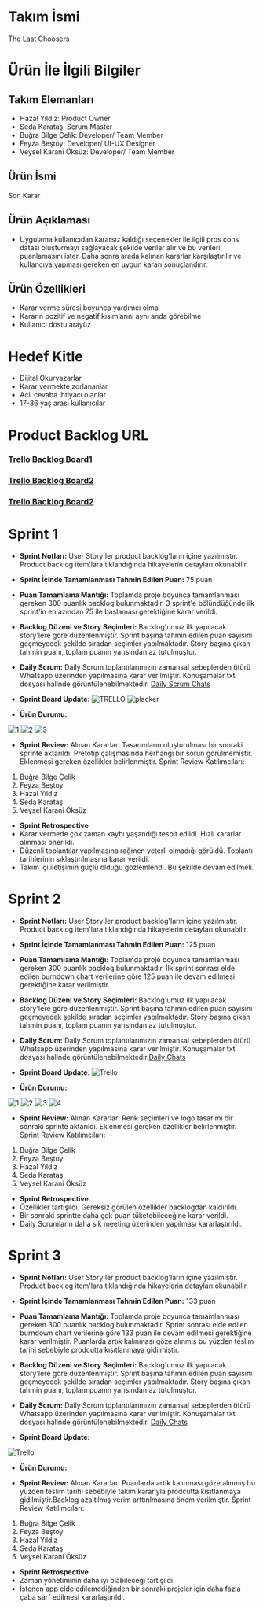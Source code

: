 # Takım İsmi
The Last Choosers
# Ürün İle İlgili Bilgiler
## Takım Elemanları
- Hazal Yıldız: Product Owner
- Seda Karataş: Scrum Master
- Buğra Bilge Çelik: Developer/ Team Member
- Feyza Beştoy: Developer/ UI-UX Designer
- Veysel Karani Öksüz: Developer/ Team Member
## Ürün İsmi
Son Karar
## Ürün Açıklaması
- Uygulama kullanıcıdan kararsız kaldığı seçenekler ile ilgili pros cons datası oluşturmayı sağlayacak şekilde veriler alır ve bu verileri puanlamasını ister. Daha sonra arada kalınan kararlar karşılaştırılır ve kullancıya yapması gereken en uygun kararı sonuçlandırır.
## Ürün Özellikleri
- Karar verme süresi boyunca yardımcı olma
- Kararın pozitif ve negatif kısımlarını aynı anda görebilme
- Kullanıcı dostu arayüz
# Hedef Kitle
- Dijital Okuryazarlar
- Karar vermekte zorlananlar
- Acil cevaba ihtiyacı olanlar
- 17-36 yaş arası kullanıcılar
# Product Backlog URL
### [Trello Backlog Board1](https://trello.com/b/mPoz2bjj/bootcamp-sprint-1)
### [Trello Backlog Board2](https://trello.com/b/IO7BxkKP/bootcamp-sprint-2)
### [Trello Backlog Board2](https://trello.com/b/mzIogMA2/bootcamp-sprint-3)


# Sprint 1
- **Sprint Notları:** User Story'ler product backlog'ların içine yazılmıştır. Product backlog item'lara tıklandığında hikayelerin detayları okunabilir.
- **Sprint İçinde Tamamlanması Tahmin Edilen Puan:** 75 puan
- **Puan Tamamlama Mantığı:** Toplamda proje boyunca tamamlanması gereken 300 puanlık backlog bulunmaktadır. 3 sprint'e bölündüğünde ilk sprint'in en azından 75 ile başlaması gerektiğine karar verildi.
- **Backlog Düzeni ve Story Seçimleri:** Backlog'umuz ilk yapılacak story'lere göre düzenlenmiştir. Sprint başına tahmin edilen puan sayısını geçmeyecek şekilde sıradan seçimler yapılmaktadır. Story başına çıkan tahmin puanı, toplam puanın yarısından az tutulmuştur.
- **Daily Scrum:** Daily Scrum toplantılarımızın zamansal sebeplerden ötürü Whatsapp üzerinden yapılmasına karar verilmiştir. Konuşamalar txt dosyası halinde görüntülenebilmektedir. [Daily Scrum Chats](https://github.com/takim112/ouabootcamp/files/8655437/_chat.txt)

- **Sprint Board Update:**
 ![TRELLO](https://user-images.githubusercontent.com/95438513/167488430-e43f6e0a-f560-4298-9754-292646d8cae2.JPG)
 ![placker](https://user-images.githubusercontent.com/95438513/167488601-c799bd9b-3765-4cde-806e-60a953dbb61c.JPG)
- **Ürün Durumu:**


![1](https://user-images.githubusercontent.com/95438513/167681123-7a896f84-b890-4fea-b136-189d2374a7ed.jpeg)
![2](https://user-images.githubusercontent.com/95438513/167681147-cc5ad81d-d4b3-4ce0-bf2d-08887b5b6066.jpeg)
![3](https://user-images.githubusercontent.com/95438513/167681226-b913b686-fad2-4204-89b8-093451a8c7aa.jpeg)

- **Sprint Review:**
Alınan Kararlar: Tasarımların oluşturulması bir sonraki sprinte aktarıldı. Pretotip çalışmasında herhangi bir sorun görülmemiştir. Eklenmesi gereken özellikler belirlenmiştir. 
Sprint Review Katılımcıları:
1. Buğra Bilge Çelik
2. Feyza Beştoy
3. Hazal Yıldız
4. Seda Karataş
5. Veysel Karani Öksüz
- **Sprint Retrospective**
- Karar vermede çok zaman kaybı yaşandığı tespit edildi. Hızlı kararlar alınması önerildi.
- Düzenli toplantılar yapılmasına rağmen yeterli olmadığı görüldü. Toplantı tarihlerinin sıklaştırılmasına karar verildi.
- Takım içi  iletişimin güçlü olduğu gözlemlendi. Bu şekilde devam edilmeli.
# Sprint 2
- **Sprint Notları:** User Story'ler product backlog'ların içine yazılmıştır. Product backlog item'lara tıklandığında hikayelerin detayları okunabilir.
- **Sprint İçinde Tamamlanması Tahmin Edilen Puan:** 125 puan
- **Puan Tamamlama Mantığı:** Toplamda proje boyunca tamamlanması gereken 300 puanlık backlog bulunmaktadır. İlk sprint sonrası elde edilen burndown chart verilerine göre 125 puan ile devam edilmesi gerektiğine karar verilmiştir.
- **Backlog Düzeni ve Story Seçimleri:** Backlog'umuz ilk yapılacak story'lere göre düzenlenmiştir. Sprint başına tahmin edilen puan sayısını geçmeyecek şekilde sıradan seçimler yapılmaktadır. Story başına çıkan tahmin puanı, toplam puanın yarısından az tutulmuştur.
- **Daily Scrum:** 
 Daily Scrum toplantılarımızın zamansal sebeplerden ötürü Whatsapp üzerinden yapılmasına karar verilmiştir. Konuşamalar txt dosyası halinde görüntülenebilmektedir.[Daily Chats](https://github.com/takim112/ouabootcamp/files/8750178/WhatsApp.Chat.-.Flutter.112.Bootcamp.1.zip)

- **Sprint Board Update:**
![Trello](https://user-images.githubusercontent.com/95438513/169714258-25269021-4f71-4158-b705-4d46715000f5.JPG)


- **Ürün Durumu:**


![1](https://user-images.githubusercontent.com/95438513/169715919-eab4b8d4-478b-4d4c-a59d-5a1dfc7ef449.jpeg)
![2](https://user-images.githubusercontent.com/95438513/169715922-84ab4d07-f4c5-4fca-830e-613bae62b48c.jpeg)
![3](https://user-images.githubusercontent.com/95438513/169715926-d0a92bd4-c853-4499-b15c-ba0a7f411a7d.jpeg)
![4](https://user-images.githubusercontent.com/95438513/169715990-ea758d74-1bc3-4116-8906-fa146348e84b.JPG)


- **Sprint Review:**
Alınan Kararlar: Renk seçimleri ve logo tasarımı bir sonraki sprinte aktarıldı. Eklenmesi gereken özellikler belirlenmiştir. Sprint Review Katılımcıları:
1. Buğra Bilge Çelik
2. Feyza Beştoy
3. Hazal Yıldız
4. Seda Karataş
5. Veysel Karani Öksüz
- **Sprint Retrospective**
- Özellikler tartışıldı. Gereksiz görülen özellikler backlogdan kaldırıldı.
- Bir sonraki sprintte daha çok puan tüketebileceğine karar verildi.
- Daily Scrumların daha sık meeting üzerinden yapılması kararlaştırıldı.


# Sprint 3
- **Sprint Notları:** User Story'ler product backlog'ların içine yazılmıştır. Product backlog item'lara tıklandığında hikayelerin detayları okunabilir.
- **Sprint İçinde Tamamlanması Tahmin Edilen Puan:** 133 puan
- **Puan Tamamlama Mantığı:** Toplamda proje boyunca tamamlanması gereken 300 puanlık backlog bulunmaktadır. Sprint sonrası elde edilen burndown chart verilerine göre 133 puan ile devam edilmesi gerektiğine karar verilmiştir. Puanlarda artık kalınması göze alınmış bu yüzden teslim tarihi sebebiyle prodcutta kısıtlanmaya gidilmiştir.
- **Backlog Düzeni ve Story Seçimleri:** Backlog'umuz ilk yapılacak story'lere göre düzenlenmiştir. Sprint başına tahmin edilen puan sayısını geçmeyecek şekilde sıradan seçimler yapılmaktadır. Story başına çıkan tahmin puanı, toplam puanın yarısından az tutulmuştur.
- **Daily Scrum:** 
 Daily Scrum toplantılarımızın zamansal sebeplerden ötürü Whatsapp üzerinden yapılmasına karar verilmiştir. Konuşamalar txt dosyası halinde görüntülenebilmektedir.
[Daily Chats](https://github.com/takim112/ouabootcamp/files/8840669/WhatsApp.Chat.-.Flutter.112.Bootcamp.2.zip)

- **Sprint Board Update:**

![Trello](https://user-images.githubusercontent.com/95438513/172068216-bf1131de-1390-483e-abde-06490009e40f.JPG)


- **Ürün Durumu:**

- **Sprint Review:**
Alınan Kararlar: Puanlarda artık kalınması göze alınmış bu yüzden teslim tarihi sebebiyle takım kararıyla prodcutta kısıtlanmaya gidilmiştir.Backlog azaltılmış verim arttırılmasına önem verilmiştir. Sprint Review Katılımcıları:
1. Buğra Bilge Çelik
2. Feyza Beştoy
3. Hazal Yıldız
4. Seda Karataş
5. Veysel Karani Öksüz
- **Sprint Retrospective**
- Zaman yönetiminin daha iyi olabileceği tartışıldı.
- İstenen app elde edilemediğinden bir sonraki projeler için daha fazla çaba sarf edilmesi kararlaştırıldı.
